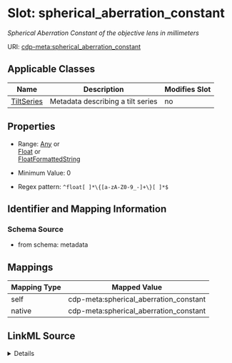 

# Slot: spherical_aberration_constant


_Spherical Aberration Constant of the objective lens in millimeters_



URI: [cdp-meta:spherical_aberration_constant](metadataspherical_aberration_constant)



<!-- no inheritance hierarchy -->





## Applicable Classes

| Name | Description | Modifies Slot |
| --- | --- | --- |
| [TiltSeries](TiltSeries.md) | Metadata describing a tilt series |  no  |







## Properties

* Range: [Any](Any.md)&nbsp;or&nbsp;<br />[Float](Float.md)&nbsp;or&nbsp;<br />[FloatFormattedString](FloatFormattedString.md)

* Minimum Value: 0

* Regex pattern: `^float[ ]*\{[a-zA-Z0-9_-]+\}[ ]*$`





## Identifier and Mapping Information







### Schema Source


* from schema: metadata




## Mappings

| Mapping Type | Mapped Value |
| ---  | ---  |
| self | cdp-meta:spherical_aberration_constant |
| native | cdp-meta:spherical_aberration_constant |




## LinkML Source

<details>
```yaml
name: spherical_aberration_constant
description: Spherical Aberration Constant of the objective lens in millimeters
from_schema: metadata
rank: 1000
alias: spherical_aberration_constant
owner: TiltSeries
domain_of:
- TiltSeries
range: Any
inlined: true
inlined_as_list: true
minimum_value: 0
pattern: ^float[ ]*\{[a-zA-Z0-9_-]+\}[ ]*$
unit:
  symbol: mm
  descriptive_name: millimeters
any_of:
- range: float
  minimum_value: 0
- range: FloatFormattedString

```
</details>
